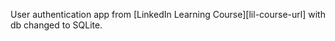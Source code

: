 
User authentication app from [LinkedIn Learning Course][lil-course-url] with db changed to SQLite.



